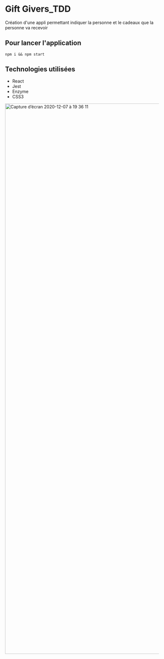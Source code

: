 # Gift Givers_TDD
Création d'une appli permettant indiquer la personne et le cadeaux que la personne va recevoir

## Pour lancer l'application
`npm i && npm start` 

## Technologies utilisées
* React
* Jest
* Enzyme
* CSS3

<img width="1804" alt="Capture d’écran 2020-12-07 à 19 36 11" src="https://user-images.githubusercontent.com/57210516/101392000-72c29680-38c5-11eb-8ddb-50270ae48219.png">
